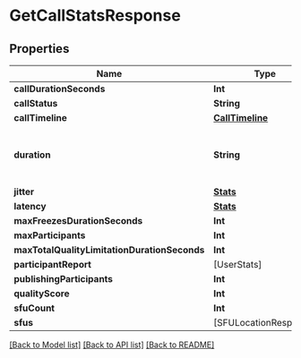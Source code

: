 # GetCallStatsResponse

## Properties
Name | Type | Description | Notes
------------ | ------------- | ------------- | -------------
**callDurationSeconds** | **Int** |  | 
**callStatus** | **String** |  | 
**callTimeline** | [**CallTimeline**](CallTimeline.md) |  | [optional] 
**duration** | **String** | Duration of the request in human-readable format | 
**jitter** | [**Stats**](Stats.md) |  | [optional] 
**latency** | [**Stats**](Stats.md) |  | [optional] 
**maxFreezesDurationSeconds** | **Int** |  | 
**maxParticipants** | **Int** |  | 
**maxTotalQualityLimitationDurationSeconds** | **Int** |  | 
**participantReport** | [UserStats] |  | 
**publishingParticipants** | **Int** |  | 
**qualityScore** | **Int** |  | 
**sfuCount** | **Int** |  | 
**sfus** | [SFULocationResponse] |  | 

[[Back to Model list]](../README.md#documentation-for-models) [[Back to API list]](../README.md#documentation-for-api-endpoints) [[Back to README]](../README.md)


